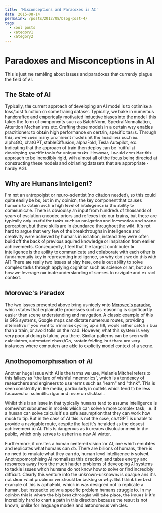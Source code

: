 ```yaml
---
title: 'Misconceptions and Paradoxes in AI'
date: 2015-08-14
permalink: /posts/2012/08/blog-post-4/
tags:
  - cool posts
  - category1
  - category2
---
```


Paradoxes and Misconceptions in AI
======

This is just me rambling about issues and paradoxes that currently plague the field of AI.

The State of AI
------
Typically, the current approach of developing an AI model is to optimise a loss/cost function on some trainig dataset. Typically, we bake in numerous handcrafted and emperically motivated inductive biases into the model; this takes the form of components such as BatchNorm, SpectralNormaliation, Attention Mechanisms etc. Crafting these models in a certain way enables practitioners to obtain high performance on certain, specific tasks. Through this, we've seen many prominent models hit the headlines such as: alphaGO, chatGPT, stableDiffusion, alphaFold, Tesla Autopilot, etc. Indicating that the approach of train then deploy can be fruitful at developing specific tools for unique tasks. However, I would consider this approach to be incredibly rigid, with almost all of the focus being directed at constructing these models and obtianing datasets that are appropriate - hardly AGI.


Why are Humans Inteligent?
------
I'm not an antropolgist or neuro-scientist (no citation needed), so this could quite easily be bs, but in my opinion, the key component that causes humans to obtain such a high level of intelegence is the ability to communicate. There is obvioulsy an input from hundreds of thousands of years of evolution encoded priors and reflexes into our brains, but these are typically only useful for tasks such as navigation and locomotion and scene perception, but these skills are in abundance throughout the wild. It's not hard to argue that very few of the breakthroughs in intelligence and creativity were achieved by humans in isolation, instead they were often build off the back of previous aquired knowledge or inspiration from earlier achievements. Consequently, I feel that the largest contributer to intelligence is the ability to communicate and collaborate with each other is fundamentally key in representing intelligence, so why don't we do this with AI? There are really two issues at play here, one is out ability to solve complex tasks through applying cognition such as science or art, but also how we leverage our inate understanding of scenes to navigate and extract context. 

Morovec's Paradox
------
The two issues presented above bring us nicely onto [Morovec's paradox](https://en.wikipedia.org/wiki/Moravec%27s_paradox), which states that explainable processes such as reasoning is significantly easier than scene understanding and navigation. A classic example of this is GPS systems, Google maps can dictate numerous routes, providing alternative if you want to minimise cycling up a hill, would rather catch a bus than a train, or avoid tolls on the road. However, what this system is very very poor at doing is taking you there. Similar patterns can be seen with calculators, automated chess/Go, protein folding, but there are very instances where computers are able to explicity model context of a scene.


Anothopomorphisation of AI
------
Another huge issue with AI is the terms we use, Melanie Mitchel refers to this fallacy as “the lure of wishful mnemonics”, which is a tendency of researchers and engineers to use terms such as "learn" and "think". This is seen constently in the media, particularly in outlets which tend to be less focussed on scientific rigor and more on clickbait. 

Whilst this is an issue in that typically humans tend to assume intelligence is somewhat subsumed in models which can solve a more complex task, i.e. if a human can solve calculs it's a safe assumption that they can work how much to tip. But in the case of AI this is not the case, chatGPT is unable to provide a navigable route, despite the fact it's heralded as the closest achievement to AI. This is dangerous as it creates disolusionment in the public, which only serves to usher in a new AI winter.

Furthermore, it creates a human centered vision for AI, one which emulates and replicates what humans can do. There are billions of humans, there is no need to emulate what they can do, human level intelligence is solved. Anothopomorphising AI normalises this direction, and takes energy and resources away from the much harder problems of developing AI systems to tackle issues which humans do not know how to solve or find incredibly difficult. Clearly this venture into the unknown-unknowns is opaque and it's not clear what problems we should be tacking or why. But I think the best example of this is alphaFold, which in was designed not to replicate a human, but instead to solve a specific problem humans struggle to. In my opinion this is where the big breakthroughs will take place, the issues is it's incredibly hard to chart a path in this direction because the result is not known, unlike for language models and autonomous vehicles.

